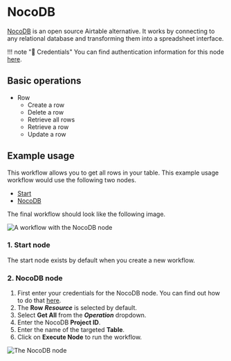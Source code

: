 # NocoDB

[NocoDB](https://www.nocodb.com/) is an open source Airtable alternative. It works by connecting to any relational database and transforming them into a spreadsheet interface.

!!! note "🔑 Credentials"
    You can find authentication information for this node [here](/workflow/integrations/credentials/nocoDb/).


## Basic operations

* Row
    * Create a row
    * Delete a row
    * Retrieve all rows
    * Retrieve a row
    * Update a row

## Example usage

This workflow allows you to get all rows in your table. This example usage workflow would use the following two nodes.
- [Start](/workflow/integrations/core-nodes/workflow-nodes-base.start/)
- [NocoDB]()

The final workflow should look like the following image.

![A workflow with the NocoDB node](/_images/integrations/nodes/nocodb/workflow.png)

### 1. Start node

The start node exists by default when you create a new workflow.

### 2. NocoDB node

1. First enter your credentials for the NocoDB node. You can find out how to do that [here](/workflow/integrations/credentials/nocoDb/).
2. The **Row** ***Resource*** is selected by default.
3. Select **Get All** from the ***Operation*** dropdown.
4. Enter the NocoDB **Project ID**.
5. Enter the name of the targeted **Table**.
6. Click on **Execute Node** to run the workflow.

![The NocoDB node](/_images/integrations/nodes/nocodb/nocodb_node.png)
